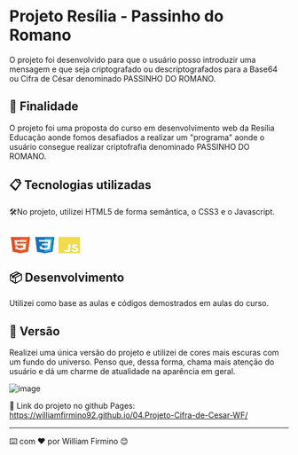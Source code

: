 # Projeto Resília - Passinho do Romano

O projeto foi desenvolvido para que o usuário posso introduzir uma mensagem e que seja criptografado ou descriptografados para a Base64 ou Cifra de César denominado PASSINHO DO ROMANO.


## 🚀 Finalidade

O projeto foi uma proposta do curso em desenvolvimento web da Resília Educação aonde fomos desafiados a realizar um "programa" aonde o usuário consegue realizar criptofrafia denominado PASSINHO DO ROMANO.

## 📋 Tecnologias utilizadas

🛠️No projeto, utilizei HTML5 de forma semântica, o CSS3 e o Javascript.
<div style="display: inline_block"><br>
<img align="center" alt="Will-HTML" height="30" width="40" src="https://raw.githubusercontent.com/devicons/devicon/master/icons/html5/html5-original.svg">
<img align="center" alt="Will-CSS" height="30" width="40" src="https://raw.githubusercontent.com/devicons/devicon/master/icons/css3/css3-original.svg">
<img align="center" alt="Will-Js" height="30" width="40" src="https://raw.githubusercontent.com/devicons/devicon/master/icons/javascript/javascript-plain.svg">
</div>


## 📦 Desenvolvimento

Utilizei como base as aulas e códigos demostrados em aulas do curso. 



## 📄 Versão
Realizei uma única versão do projeto e utilizei de cores mais escuras com um fundo do universo. Penso que, dessa forma, chama mais atenção do usuário e dá um charme de atualidade na aparência em geral.


![image](https://user-images.githubusercontent.com/89873481/168189762-3052dd57-a173-4e8e-85ff-bfdab29a4e94.png)


📌 Link do projeto no github Pages: https://williamfirmino92.github.io/04.Projeto-Cifra-de-Cesar-WF/
 


---
⌨️ com ❤️ por William Firmino 😊



